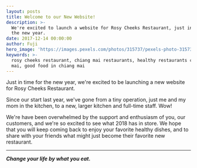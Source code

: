 ```yaml
---
layout: posts
title: Welcome to our New Website!
description: >-
  We're excited to launch a website for Rosy Cheeks Restaurant, just in time for
  the new year.
date: 2017-12-14 00:00:00
author: Fuji
hero_image: 'https://images.pexels.com/photos/315737/pexels-photo-315737.jpeg'
keywords: >-
  rosy cheeks restaurant, chiang mai restaurants, healthy restaurants chiang
  mai, good food in chiang mai
---
```



Just in time for the new year, we're excited to be launching a new website for Rosy Cheeks Restaurant.&nbsp;

Since our start last year, we've gone from a tiny operation, just me and my mom in the kitchen, to a new, larger kitchen and full-time staff. Wow!

We're have been overwhelmed by the support and enthusiasm of you, our customers, and we're so excited to see what 2018 has in store. We hope that you will keep coming back to enjoy your favorite healthy dishes, and to share with your friends what might just become their favorite new restaurant.

---

***Change your life by what you eat.***